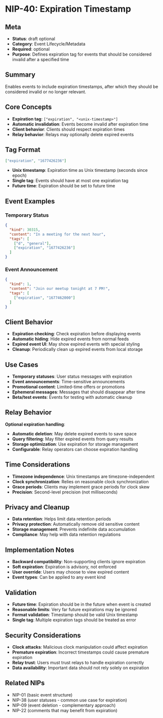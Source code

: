 # NIP-40: Expiration Timestamp

## Meta
- **Status**: draft optional
- **Category**: Event Lifecycle/Metadata
- **Required**: optional
- **Purpose**: Defines expiration tag for events that should be considered invalid after a specified time

## Summary
Enables events to include expiration timestamps, after which they should be considered invalid or no longer relevant.

## Core Concepts
- **Expiration tag**: `["expiration", "<unix-timestamp>"]`
- **Automatic invalidation**: Events become invalid after expiration time
- **Client behavior**: Clients should respect expiration times
- **Relay behavior**: Relays may optionally delete expired events

## Tag Format
```json
["expiration", "1677426236"]
```
- **Unix timestamp**: Expiration time as Unix timestamp (seconds since epoch)
- **Single tag**: Events should have at most one expiration tag
- **Future time**: Expiration should be set to future time

## Event Examples

### Temporary Status
```json
{
  "kind": 30315,
  "content": "In a meeting for the next hour",
  "tags": [
    ["d", "general"],
    ["expiration", "1677426236"]
  ]
}
```

### Event Announcement
```json
{
  "kind": 1,
  "content": "Join our meetup tonight at 7 PM!",
  "tags": [
    ["expiration", "1677462000"]
  ]
}
```

## Client Behavior
- **Expiration checking**: Check expiration before displaying events
- **Automatic hiding**: Hide expired events from normal feeds
- **Expired event UI**: May show expired events with special styling
- **Cleanup**: Periodically clean up expired events from local storage

## Use Cases
- **Temporary statuses**: User status messages with expiration
- **Event announcements**: Time-sensitive announcements
- **Promotional content**: Limited-time offers or promotions
- **Ephemeral messages**: Messages that should disappear after time
- **Beta/test events**: Events for testing with automatic cleanup

## Relay Behavior
**Optional expiration handling**:
- **Automatic deletion**: May delete expired events to save space
- **Query filtering**: May filter expired events from query results
- **Storage optimization**: Use expiration for storage management
- **Configurable**: Relay operators can choose expiration handling

## Time Considerations
- **Timezone independence**: Unix timestamps are timezone-independent
- **Clock synchronization**: Relies on reasonable clock synchronization
- **Grace periods**: Clients may implement grace periods for clock skew
- **Precision**: Second-level precision (not milliseconds)

## Privacy and Cleanup
- **Data retention**: Helps limit data retention periods
- **Privacy protection**: Automatically remove old sensitive content
- **Storage management**: Prevents indefinite data accumulation
- **Compliance**: May help with data retention regulations

## Implementation Notes
- **Backward compatibility**: Non-supporting clients ignore expiration
- **Soft expiration**: Expiration is advisory, not enforced
- **User override**: Users may choose to view expired content
- **Event types**: Can be applied to any event kind

## Validation
- **Future time**: Expiration should be in the future when event is created
- **Reasonable limits**: Very far future expirations may be ignored
- **Format validation**: Timestamp should be valid Unix timestamp
- **Single tag**: Multiple expiration tags should be treated as error

## Security Considerations
- **Clock attacks**: Malicious clock manipulation could affect expiration
- **Premature expiration**: Incorrect timestamps could cause premature expiration
- **Relay trust**: Users must trust relays to handle expiration correctly
- **Data availability**: Important data should not rely solely on expiration

## Related NIPs
- NIP-01 (basic event structure)
- NIP-38 (user statuses - common use case for expiration)
- NIP-09 (event deletion - complementary approach)
- NIP-22 (comments that may benefit from expiration) 